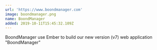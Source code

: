 ```yaml
---
url: 'https://www.boondmanager.com'
image: boondmanager.png 
name: BoondManager
added: 2019-10-11T15:45:32.109Z
---
```

BoondManager use Ember to build our new version (v7) web application "BoondManager"
